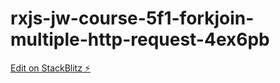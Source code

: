 # rxjs-jw-course-5f1-forkjoin-multiple-http-request-4ex6pb

[Edit on StackBlitz ⚡️](https://stackblitz.com/edit/rxjs-jw-course-5f1-forkjoin-multiple-http-request-4ex6pb)
